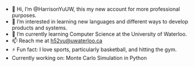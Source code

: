 - 👋 Hi, I’m @HarrisonYuUW, this my new account for more professional purposes. 
- 👀 I’m interested in learning new languages and different ways to develop products and systems.
- 🌱 I’m currently learning Computer Science at the University of Waterloo.
- 📫 Reach me at h52yu@uwaterloo.ca
- ⚡ Fun fact: I love sports, particularly basketball, and hitting the gym.
- Currently working on: Monte Carlo Simulation in Python

<!---
HarrisonYuUW/HarrisonYuUW is a ✨ special ✨ repository because its `README.md` (this file) appears on your GitHub profile.
You can click the Preview link to take a look at your changes.
--->
